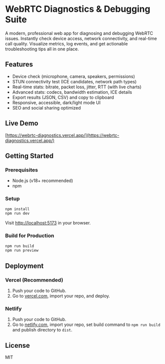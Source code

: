  # WebRTC Diagnostics & Debugging Suite  

A modern, professional web app for diagnosing and debugging WebRTC issues. Instantly check device access, network connectivity, and real-time call quality. Visualize metrics, log events, and get actionable troubleshooting tips all in one place. 

## Features   
- Device check (microphone, camera, speakers, permissions) 
- STUN connectivity test (ICE candidates, network path types)  
- Real-time stats: bitrate, packet loss, jitter, RTT (with live charts)      
- Advanced stats: codecs, bandwidth estimation, ICE details 
- Export results (JSON, CSV) and copy to clipboard             
- Responsive, accessible, dark/light mode UI        
- SEO and social sharing optimized   
       
## Live Demo    
[https://webrtc-diagnostics.vercel.app/](https://webrtc-diagnostics.vercel.app/) 
   
## Getting Started        
          
### Prerequisites       
- Node.js (v18+ recommended)      
- npm        
   
### Setup  
```bash   
npm install     
npm run dev 
```
Visit [http://localhost:5173](http://localhost:5173) in your browser.

### Build for Production
```bash
npm run build
npm run preview
```

## Deployment
### Vercel (Recommended)
1. Push your code to GitHub.
2. Go to [vercel.com](https://vercel.com/), import your repo, and deploy.

### Netlify
1. Push your code to GitHub.
2. Go to [netlify.com](https://netlify.com/), import your repo, set build command to `npm run build` and publish directory to `dist`.

## License
MIT
